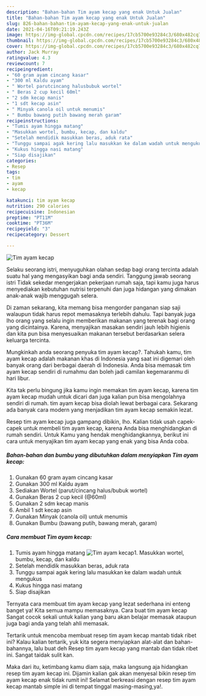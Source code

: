 ```yaml
---
description: "Bahan-bahan Tim ayam kecap yang enak Untuk Jualan"
title: "Bahan-bahan Tim ayam kecap yang enak Untuk Jualan"
slug: 826-bahan-bahan-tim-ayam-kecap-yang-enak-untuk-jualan
date: 2021-04-16T09:21:19.243Z
image: https://img-global.cpcdn.com/recipes/17cb5700e93284c3/680x482cq70/tim-ayam-kecap-foto-resep-utama.jpg
thumbnail: https://img-global.cpcdn.com/recipes/17cb5700e93284c3/680x482cq70/tim-ayam-kecap-foto-resep-utama.jpg
cover: https://img-global.cpcdn.com/recipes/17cb5700e93284c3/680x482cq70/tim-ayam-kecap-foto-resep-utama.jpg
author: Jack Murray
ratingvalue: 4.3
reviewcount: 7
recipeingredient:
- "60 gram ayam cincang kasar"
- "300 ml Kaldu ayam"
- " Wortel parutcincang halusbubuk wortel"
- " Beras 2 cup kecil 60ml"
- "2 sdm kecap manis"
- "1 sdt kecap asin"
- " Minyak canola oil untuk menumis"
- " Bumbu bawang putih bawang merah garam"
recipeinstructions:
- "Tumis ayam hingga matang"
- "Masukkan wortel, bumbu, kecap, dan kaldu"
- "Setelah mendidik masukkan beras, aduk rata"
- "Tunggu sampai agak kering lalu masukkan ke dalam wadah untuk mengukus"
- "Kukus hingga nasi matang"
- "Siap disajikan"
categories:
- Resep
tags:
- tim
- ayam
- kecap

katakunci: tim ayam kecap 
nutrition: 290 calories
recipecuisine: Indonesian
preptime: "PT11M"
cooktime: "PT36M"
recipeyield: "3"
recipecategory: Dessert

---
```



![Tim ayam kecap](https://img-global.cpcdn.com/recipes/17cb5700e93284c3/680x482cq70/tim-ayam-kecap-foto-resep-utama.jpg)

Selaku seorang istri, menyuguhkan olahan sedap bagi orang tercinta adalah suatu hal yang mengasyikan bagi anda sendiri. Tanggung jawab seorang istri Tidak sekedar mengerjakan pekerjaan rumah saja, tapi kamu juga harus menyediakan kebutuhan nutrisi terpenuhi dan juga hidangan yang dimakan anak-anak wajib menggugah selera.

Di zaman  sekarang, kita memang bisa mengorder panganan siap saji walaupun tidak harus repot memasaknya terlebih dahulu. Tapi banyak juga lho orang yang selalu ingin memberikan makanan yang terenak bagi orang yang dicintainya. Karena, menyajikan masakan sendiri jauh lebih higienis dan kita pun bisa menyesuaikan makanan tersebut berdasarkan selera keluarga tercinta. 



Mungkinkah anda seorang penyuka tim ayam kecap?. Tahukah kamu, tim ayam kecap adalah makanan khas di Indonesia yang saat ini digemari oleh banyak orang dari berbagai daerah di Indonesia. Anda bisa memasak tim ayam kecap sendiri di rumahmu dan boleh jadi camilan kegemaranmu di hari libur.

Kita tak perlu bingung jika kamu ingin memakan tim ayam kecap, karena tim ayam kecap mudah untuk dicari dan juga kalian pun bisa mengolahnya sendiri di rumah. tim ayam kecap bisa diolah lewat berbagai cara. Sekarang ada banyak cara modern yang menjadikan tim ayam kecap semakin lezat.

Resep tim ayam kecap juga gampang dibikin, lho. Kalian tidak usah capek-capek untuk membeli tim ayam kecap, karena Anda bisa menghidangkan di rumah sendiri. Untuk Kamu yang hendak menghidangkannya, berikut ini cara untuk menyajikan tim ayam kecap yang enak yang bisa Anda coba.

<!--inarticleads1-->

##### Bahan-bahan dan bumbu yang dibutuhkan dalam menyiapkan Tim ayam kecap:

1. Gunakan 60 gram ayam cincang kasar
1. Gunakan 300 ml Kaldu ayam
1. Sediakan  Wortel (parut/cincang halus/bubuk wortel)
1. Gunakan  Beras 2 cup kecil (@60ml)
1. Gunakan 2 sdm kecap manis
1. Ambil 1 sdt kecap asin
1. Gunakan  Minyak (canola oil) untuk menumis
1. Gunakan  Bumbu (bawang putih, bawang merah, garam)




<!--inarticleads2-->

##### Cara membuat Tim ayam kecap:

1. Tumis ayam hingga matang
<img src="https://img-global.cpcdn.com/steps/c5775fac8cb5224c/160x128cq70/tim-ayam-kecap-langkah-memasak-1-foto.jpg" alt="Tim ayam kecap">1. Masukkan wortel, bumbu, kecap, dan kaldu
1. Setelah mendidik masukkan beras, aduk rata
1. Tunggu sampai agak kering lalu masukkan ke dalam wadah untuk mengukus
1. Kukus hingga nasi matang
1. Siap disajikan




Ternyata cara membuat tim ayam kecap yang lezat sederhana ini enteng banget ya! Kita semua mampu memasaknya. Cara buat tim ayam kecap Sangat cocok sekali untuk kalian yang baru akan belajar memasak ataupun juga bagi anda yang telah ahli memasak.

Tertarik untuk mencoba membuat resep tim ayam kecap mantab tidak ribet ini? Kalau kalian tertarik, yuk kita segera menyiapkan alat-alat dan bahan-bahannya, lalu buat deh Resep tim ayam kecap yang mantab dan tidak ribet ini. Sangat taidak sulit kan. 

Maka dari itu, ketimbang kamu diam saja, maka langsung aja hidangkan resep tim ayam kecap ini. Dijamin kalian gak akan menyesal bikin resep tim ayam kecap enak tidak rumit ini! Selamat berkreasi dengan resep tim ayam kecap mantab simple ini di tempat tinggal masing-masing,ya!.

